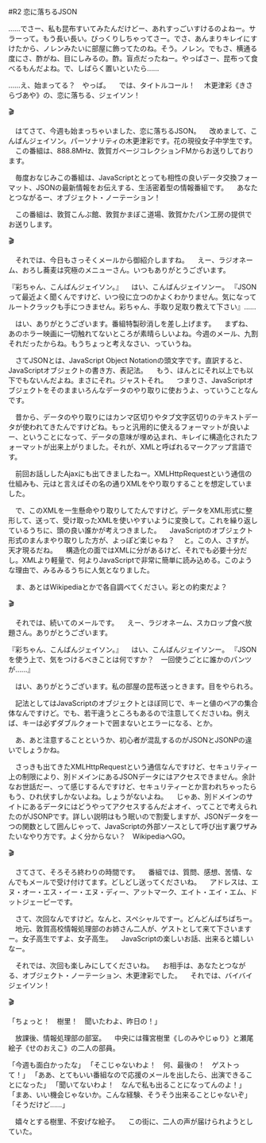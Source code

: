 #R2 恋に落ちるJSON

……でさー、私も昆布すいてみたんだけどー、あれすっごいすけるのよねー。サラーって。もう長い長い。びっくりしちゃってさー。でさ、あんまりキレイにすけたから、ノレンみたいに部屋に飾ってたのね。そう。ノレン。でもさ、横通る度にさ、酢がね、目にしみるの。酢。盲点だったねー。やっぱさー、昆布って食べるもんだよね。で、しばらく置いといたら……

……え、始まってる？　やっば。
　では、タイトルコール！
　木更津彩《きさらづあや》の、恋に落ちる、ジェイソン！

🎬

　はてさて、今週も始まっちゃいました、恋に落ちるJSON。
　改めまして、こんばんジェイソン。パーソナリティの木更津彩です。花の現役女子中学生です。
　この番組は、888.8MHz、敦賀ガベージコレクションFMからお送りしております。

　毎度おなじみこの番組は、JavaScriptととっても相性の良いデータ交換フォーマット、JSONの最新情報をお伝えする、生活密着型の情報番組です。
　あなたとつながるー、オブジェクト・ノーテーション！

　この番組は、敦賀こんぶ館、敦賀かまぼこ道場、敦賀かたパン工房の提供でお送りします。

🎬

　それでは、今日もさっそくメールから御紹介しますね。
　えー、ラジオネーム、おろし蕎麦は究極のメニューさん。いつもありがとうございます。

『彩ちゃん、こんばんジェイソン。』
　はい、こんばんジェイソンー。
『JSONって最近よく聞くんですけど、いつ役に立つのかよくわかりません。気になってルートクラックも手につきません。彩ちゃん、手取り足取り教えて下さい』……

　はい、ありがとうございます。番組特製砂消しを差し上げます。
　まずね、あのホラー映画に一切触れてないところが素晴らしいよね。今週のメール、九割それだったからね。もうちょっと考えなさい、っていうね。

　さてJSONとは、JavaScript Object Notationの頭文字です。直訳すると、JavaScriptオブジェクトの書き方、表記法。
　もう、ほんとにそれ以上でも以下でもないんだよね。まさにそれ。ジャストそれ。
　つまりさ、JavaScriptオブジェクトをそのままいろんなデータのやり取りに使おうよ、っていうことなんです。

　昔から、データのやり取りにはカンマ区切りやタブ文字区切りのテキストデータが使われてきたんですけどね。もっと汎用的に使えるフォーマットが良いよー、ということになって、データの意味が埋め込まれ、キレイに構造化されたフォーマットが出来上がりました。それが、XMLと呼ばれるマークアップ言語です。

　前回お話ししたAjaxにも出てきましたねー。XMLHttpRequestという通信の仕組みも、元はと言えばその名の通りXMLをやり取りすることを想定していました。

　で、このXMLを一生懸命やり取りしてたんですけど。データをXML形式に整形して、送って、受け取ったXMLを使いやすいように変換して。これを繰り返しているうちに、頭の良い誰かが考えつきました。
　JavaScriptのオブジェクト形式のまんまやり取りした方が、よっぽど楽じゃね？
　と。この人、さすが。天才現るだね。
　構造化の面ではXMLに分があるけど、それでも必要十分だし。XMLより軽量で、何よりJavaScriptで非常に簡単に読み込める。このような理由で、みるみるうちに人気となりました。

　ま、あとはWikipediaとかで各自調べてください。彩との約束だよ？

🎬

　それでは、続いてのメールです。
　えー、ラジオネーム、スカロップ食べ放題さん。ありがとうございます。

『彩ちゃん、こんばんジェイソン。』
　はい、こんばんジェイソンー。
『JSONを使う上で、気をつけるべきことは何ですか？　一回使うごとに誰かのパンツが……』

　はい、ありがとうございます。私の部屋の昆布送っときます。目をやられろ。

　記法としてはJavaScriptのオブジェクトとほぼ同じで、キーと値のペアの集合体なんですけど。でも、若干違うところもあるので注意してくださいね。例えば、キーは必ずダブルクォートで囲まないとエラーになる、とか。

　あ、あと注意することというか、初心者が混乱するのがJSONとJSONPの違いでしょうかね。

　さっきも出てきたXMLHttpRequestという通信なんですけど、セキュリティー上の制限により、別ドメインにあるJSONデータにはアクセスできません。余計なお世話だー、って感じするんですけど、セキュリティーとか言われちゃったらもう、ひれ伏すしかないよね。しょうがないよね。
　じゃあ、別ドメインのサイトにあるデータにはどうやってアクセスするんだよオイ、ってことで考えられたのがJSONPです。詳しい説明はもう眠いので割愛しますが、JSONデータを一つの関数として囲んじゃって、JavaScriptの外部ソースとして呼び出す裏ワザみたいなやり方です。よく分からない？　WikipediaへGO。

🎬

　さてさて、そろそろ終わりの時間です。
　番組では、質問、感想、苦情、なんでもメールで受け付けてます。どしどし送ってくださいね。
　アドレスは、エヌ・オー・エス・イー・エヌ・ディー、アットマーク、エイト・エイ・エム、ドットジェーピーです。

　さて、次回なんですけど。なんと、スペシャルですー。どんどんぱちぱちー。
　地元、敦賀高校情報処理部のお姉さん二人が、ゲストとして来て下さいますー。女子高生ですよ、女子高生。
　JavaScriptの楽しいお話、出来ると嬉しいなー。

　それでは、次回も楽しみにしてくださいね。
　お相手は、あなたとつながる、オブジェクト・ノーテーション、木更津彩でした。
　それでは、バイバイジェイソン！

🎬

「ちょっと！　樹里！　聞いたわよ、昨日の！」

　放課後、情報処理部の部室。
　中央には篠宮樹里《しのみやじゅり》と瀬尾絵子《せのおえこ》の二人の部員。

「今週も面白かったな」
「そこじゃないわよ！　何、最後の！　ゲストって！」
「ああ、とてもいい番組なので応援のメールを出したら、出演できることになった」
「聞いてないわよ！　なんで私も出ることになってんのよ！」
「まあ、いい機会じゃないか。こんな経験、そうそう出来ることじゃないぞ」
「そうだけど……」

　嬉々とする樹里、不安げな絵子。
　この街に、二人の声が届けられようとしていた。